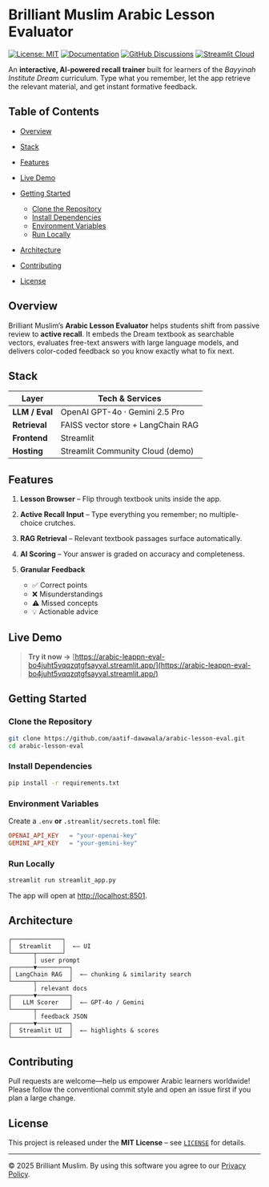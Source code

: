 # Brilliant Muslim Arabic Lesson Evaluator

[![License: MIT](https://img.shields.io/badge/license-MIT-454377.svg)](LICENSE)
[![Documentation](https://img.shields.io/badge/read-the%20docs-4d6a91.svg)](https://github.com/aatif-dawawala/arabic-lesson-eval/wiki)
[![GitHub Discussions](https://img.shields.io/badge/ask-%20on%20github-4d6a91.svg)](https://github.com/aatif-dawawala/arabic-lesson-eval/discussions)
[![Streamlit Cloud](https://img.shields.io/badge/demo-Open%20App-14ae73.svg)](https://arabic-leappn-eval-bo4juht5vqqzqtgfsayval.streamlit.app/)

An **interactive, AI-powered recall trainer** built for learners of the *Bayyinah Institute Dream* curriculum. Type what you remember, let the app retrieve the relevant material, and get instant formative feedback.

## Table of Contents

<!-- TOC -->

* [Overview](#overview)
* [Stack](#stack)
* [Features](#features)
* [Live Demo](#live-demo)
* [Getting Started](#getting-started)

  * [Clone the Repository](#clone-the-repository)
  * [Install Dependencies](#install-dependencies)
  * [Environment Variables](#environment-variables)
  * [Run Locally](#run-locally)
* [Architecture](#architecture)
* [Contributing](#contributing)
* [License](#license)

<!-- TOC -->

## Overview

Brilliant Muslim’s **Arabic Lesson Evaluator** helps students shift from passive review to **active recall**. It embeds the Dream textbook as searchable vectors, evaluates free-text answers with large language models, and delivers color-coded feedback so you know exactly what to fix next.

## Stack

| Layer          | Tech & Services                    |
| -------------- | ---------------------------------- |
| **LLM / Eval** | OpenAI GPT-4o · Gemini 2.5 Pro     |
| **Retrieval**  | FAISS vector store + LangChain RAG |
| **Frontend**   | Streamlit                          |
| **Hosting**    | Streamlit Community Cloud (demo)   |

## Features

1. **Lesson Browser** – Flip through textbook units inside the app.
2. **Active Recall Input** – Type everything you remember; no multiple-choice crutches.
3. **RAG Retrieval** – Relevant textbook passages surface automatically.
4. **AI Scoring** – Your answer is graded on accuracy and completeness.
5. **Granular Feedback**

   * ✅ Correct points
   * ❌ Misunderstandings
   * ⚠️ Missed concepts
   * 💡 Actionable advice

## Live Demo

> **Try it now →** [https://arabic-leappn-eval-bo4juht5vqqzqtgfsayval.streamlit.app/](https://arabic-leappn-eval-bo4juht5vqqzqtgfsayval.streamlit.app/)

## Getting Started

### Clone the Repository

```bash
git clone https://github.com/aatif-dawawala/arabic-lesson-eval.git
cd arabic-lesson-eval
```

### Install Dependencies

```bash
pip install -r requirements.txt
```

### Environment Variables

Create a `.env` **or** `.streamlit/secrets.toml` file:

```toml
OPENAI_API_KEY   = "your-openai-key"
GEMINI_API_KEY   = "your-gemini-key"
```

### Run Locally

```bash
streamlit run streamlit_app.py
```

The app will open at [http://localhost:8501](http://localhost:8501).

## Architecture

```text
┌──────────────┐
│  Streamlit   │  ←– UI
└──────┬───────┘
       │ user prompt
┌──────▼─────────┐
│ LangChain RAG  │  ←– chunking & similarity search
└──────┬─────────┘
       │ relevant docs
┌──────▼─────────┐
│   LLM Scorer   │  ←– GPT-4o / Gemini
└──────┬─────────┘
       │ feedback JSON
┌──────▼─────────┐
│  Streamlit UI  │  ←– highlights & scores
└────────────────┘
```

## Contributing

Pull requests are welcome—help us empower Arabic learners worldwide!
Please follow the conventional commit style and open an issue first if you plan a large change.

## License

This project is released under the **MIT License** – see [`LICENSE`](LICENSE) for details.

---

© 2025 Brilliant Muslim. By using this software you agree to our [Privacy Policy](https://brilliantmuslim.com/privacy).
